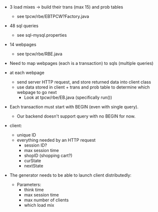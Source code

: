 

- 3 load mixes -> build their trans (max 15) and prob tables
    - see tpcw/rbe/EBTPCW?Factory.java

- 48 sql queries 
    - see sql-mysql.properties
- 14 webpages
    - see tpcw/rbe/RBE.java
- Need to map webpages (each is a transaction) to sqls (multiple queries)

- at each webpage
    - send server HTTP request, and store returned data into client class
    - use data stored in client + trans and prob table to determine which webpage to go next
        - Look at tpcw/rbe/EB.java (specifically run())

- Each transaction must start with BEGIN (even with single query). 
    - Our backend doesn't support query with no BEGIN for now.

- client: 
    - unique ID
    - everything needed by an HTTP request
        - session ID?
        - max session time
        - shopID (shopping cart?)
        - curState
        - nextState

- The generator needs to be able to launch client distributedly:
    - Parameters:
        - think time
        - max session time
        - max number of clients
        - which load mix

